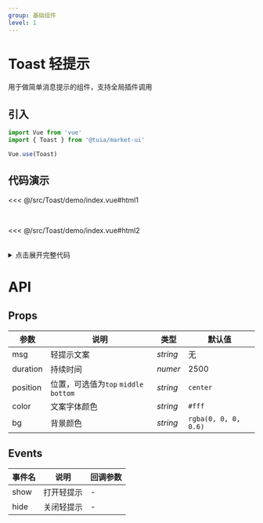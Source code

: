 ```yaml
---
group: 基础组件
level: 1
---
```


# Toast 轻提示

用于做简单消息提示的组件，支持全局插件调用

## 引入
```js
import Vue from 'vue'
import { Toast } from '@tuia/market-ui'

Vue.use(Toast)
```

## 代码演示
<<< @/src/Toast/demo/index.vue#html1

<br />

<<< @/src/Toast/demo/index.vue#html2

<br />

<details>

<summary>点击展开完整代码</summary>

<<< @/src/Toast/demo/index.vue#js

</details>

# API

## Props
| 参数 | 说明 | 类型 | 默认值 |
| --- | --- | --- | --- |
| msg | 轻提示文案 | _string_ | 无 |
| duration | 持续时间 | _numer_ | 2500 |
| position | 位置，可选值为`top` `middle` `bottom` | _string_ | `center` |
| color | 文案字体颜色 | _string_ | `#fff` |
| bg | 背景颜色 | _string_ | `rgba(0, 0, 0, 0.6)` |

## Events
| 事件名 | 说明 | 回调参数 |
| --- | --- | --- |
| show | 打开轻提示 | - |
| hide | 关闭轻提示 | - |
